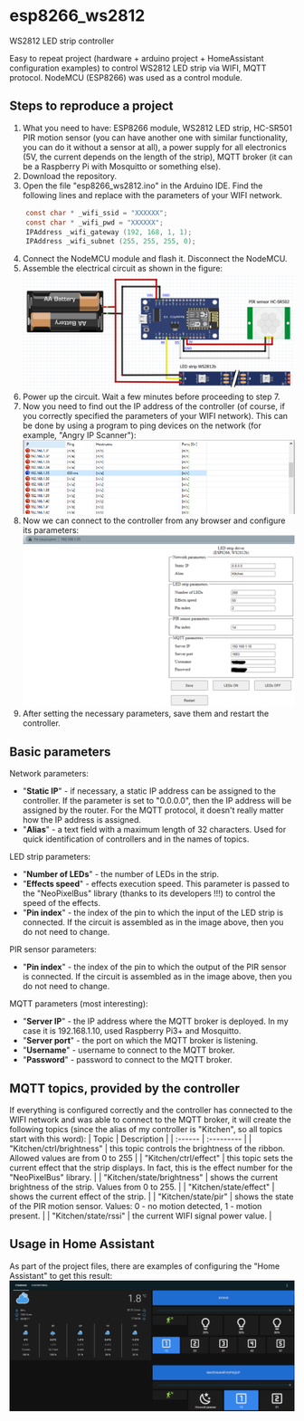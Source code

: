 # esp8266_ws2812
WS2812 LED strip controller

Easy to repeat project (hardware + arduino project + HomeAssistant configuration examples) to control WS2812 LED strip via WIFI, MQTT protocol. NodeMCU (ESP8266) was used as a control module.

## Steps to reproduce a project
1. What you need to have: ESP8266 module, WS2812 LED strip, HC-SR501 PIR motion sensor (you can have another one with similar functionality, you can do it without a sensor at all), a power supply for all electronics (5V, the current depends on the length of the strip), MQTT broker (it can be a Raspberry Pi with Mosquitto or something else).
2. Download the repository.
3. Open the file "esp8266_ws2812.ino" in the Arduino IDE. Find the following lines and replace with the parameters of your WIFI network.
```c
	const char * _wifi_ssid = "XXXXXX";
	const char * _wifi_pwd = "XXXXXX";
	IPAddress _wifi_gateway (192, 168, 1, 1);
	IPAddress _wifi_subnet (255, 255, 255, 0);
```

4. Connect the NodeMCU module and flash it. Disconnect the NodeMCU.
5. Assemble the electrical circuit as shown in the figure:
![WS2812 Circuit](./DOCS/circuit.png)
6. Power up the circuit. Wait a few minutes before proceeding to step 7.
7. Now you need to find out the IP address of the controller (of course, if you correctly specified the parameters of your WIFI network). This can be done by using a program to ping devices on the network (for example, "Angry IP Scanner"):
![IP search result](./DOCS/ip_search_result.png)
8. Now we can connect to the controller from any browser and configure its parameters:
![Module by HTTP](./DOCS/module_http.png)
9. After setting the necessary parameters, save them and restart the controller.

## Basic parameters
Network parameters:
* "**Static IP**" - if necessary, a static IP address can be assigned to the controller. If the parameter is set to "0.0.0.0", then the IP address will be assigned by the router. For the MQTT protocol, it doesn't really matter how the IP address is assigned.
* "**Alias**" - a text field with a maximum length of 32 characters. Used for quick identification of controllers and in the names of topics.

LED strip parameters:
* "**Number of LEDs**" - the number of LEDs in the strip.
* "**Effects speed**" - effects execution speed. This parameter is passed to the "NeoPixelBus" library (thanks to its developers !!!) to control the speed of the effects.
* "**Pin index**" - the index of the pin to which the input of the LED strip is connected. If the circuit is assembled as in the image above, then you do not need to change.

PIR sensor parameters:
* "**Pin index**" - the index of the pin to which the output of the PIR sensor is connected. If the circuit is assembled as in the image above, then you do not need to change.

MQTT parameters (most interesting):
* "**Server IP**" - the IP address where the MQTT broker is deployed. In my case it is 192.168.1.10, used Raspberry Pi3+ and Mosquitto.
* "**Server port**" - the port on which the MQTT broker is listening.
* "**Username**" - username to connect to the MQTT broker.
* "**Password**" - password to connect to the MQTT broker.

## MQTT topics, provided by the controller
If everything is configured correctly and the controller has connected to the WIFI network and was able to connect to the MQTT broker, it will create the following topics (since the alias of my controller is "Kitchen", so all topics start with this word):
|	Topic		|	Description																|
|	:------		|	:---------																|
|	"Kitchen/ctrl/brightness"		|	this topic controls the brightness of the ribbon. Allowed values are from 0 to 255	|
|	"Kitchen/ctrl/effect"			|	this topic sets the current effect that the strip displays. In fact, this is the effect number for the "NeoPixelBus" library.	|
|	"Kitchen/state/brightness"		|	shows the current brightness of the strip. Values from 0 to 255.	|
|	"Kitchen/state/effect"			|	shows the current effect of the strip.	|
|	"Kitchen/state/pir"				|	shows the state of the PIR motion sensor. Values: 0 - no motion detected, 1 - motion present.	|
|	"Kitchen/state/rssi"			|	the current WIFI signal power value.	|

## Usage in Home Assistant
As part of the project files, there are examples of configuring the "Home Assistant" to get this result:
![Home Assistant](./DOCS/home_assistant.png)
